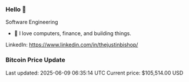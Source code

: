 ### Hello 🤙  

Software Engineering

- 🔭 I love computers, finance, and building things.
  
LinkedIn: https://www.linkedin.com/in/thejustinbishop/  

































































































































































































































































































































































































































































































































































































































































































### Bitcoin Price Update
Last updated: 2025-06-09 06:35:14 UTC
Current price: $105,514.00 USD
